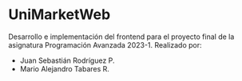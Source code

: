 # UniMarketWeb

Desarrollo e implementación del frontend para el proyecto final de la asignatura Programación Avanzada 2023-1. Realizado por:

- Juan Sebastián Rodríguez P.
- Mario Alejandro Tabares R.
